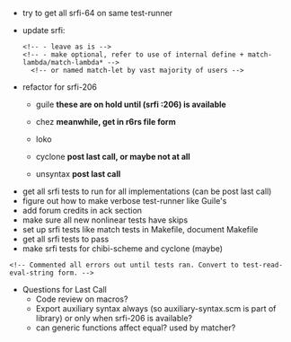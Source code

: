 <!-- - check not-working **fixed** -->
- try to get all srfi-64 on same test-runner
<!-- - Gerbil and Cyclone record methods -->
 <!-- - try to integrate chez into testing framework **fixed** -->
- update srfi:
   <!-- - (pat1 ... patN patN+1 ooo \[patN+2 ...]) **fixed** -->
   <!-- - ?nested quasiquotes? **nothing to be done** -->
   <!-- - specify srfi-206 for exporting patterns **re-fixed** -->
   <!-- - clarify tail context **fixed** (not sure what there is to clarify re: -->
   <!-- call/cc, side-effects **fixed** , and exceptions **fixed**, but those are likely -->
   <!-- next issues to come up) -->
   <!-- - add unquote and unquote-splicing to forbidden patvars **fixed** -->
   <!-- - specify that (match 1 ((and odd? (? odd? odd?)) odd?)) will not work or -->
   <!-- for that matter (match '(1 2 3 4) ((and car (= car car)) car)) \[although this -->
   <!-- second case makes even less sense  since ^    and  ^ would match to '(1 2 3 4) -->
   <!-- and 1, respectively.] **fixed** added info and examples about patvars in -->
   <!-- fields and predicates. -->
   <!-- - figure out how to handle match-letrec/match-letrec\* in specification -->
      <!-- - leave as is -->
      <!-- - make optional, refer to use of internal define + match-lambda/match-lambda* -->
        <!-- or named match-let by vast majority of users -->
   <!-- - srfi should give implementors more guidance **fixed** -->
   <!-- - find and show example of match with failure -does this figure into call/cc (escape continuations,etc?)? **fixed** -->
   <!-- - flesh out: -->
   <!-- - or patterns **fixed** -->
   <!-- - not patterns **fixed** -->
   <!-- - ellipses **fixed** -->
- refactor for srfi-206
  <!-- - guache, chibi, larceny -->
  - guile **these are on hold until (srfi :206) is available**
  - chez **meanwhile, get in r6rs file form**
  - loko
 
  - cyclone **post last call, or maybe not at all**
  - unsyntax **post last call**
<!-- - document and test make-match-pred make-match-get make-match-set (decided cut was better option)-->
- get all srfi tests to run for all implementations (can be post last call)
- figure out how to make verbose test-runner like Guile's
- add forum credits in ack section
- make sure all new nonlinear tests have skips
- set up srfi tests like match tests in Makefile, document Makefile
- get all srfi tests to pass
- make srfi tests for chibi-scheme and cyclone (maybe)
<!-- - work some on benchmarking -->
<!-- - make srfi-test.scm in srfi/test containing all example code. -->
<!-- - run #f branches of srfi-test using (util match) and record-less implementation -->
  <!-- - test skip isn't enough to stop erroneous conditions from giving an error. -->
    <!-- Commented all errors out until tests ran. Convert to test-read-eval-string form. -->
<!-- - close out threads move to maybe, answered, or no-answer, depending on how handled -->
   <!-- - milestone handle files that start with 1 -->
   <!-- - milestone handle files that start with 2 -->
   <!-- - milestone handle files that start with 3 -->
   <!-- - milestone handle files that start with 4 -->
   <!-- - milestone handle files that start with 5 -->
   <!-- - milestone handle files that start with 6 -->
   <!-- - milestone handle files that start with 7 -->
   <!-- - milestone handle files that start with 8 -->
   <!-- - milestone handle files that start with 9 -->
- Questions for Last Call
  - Code review on macros?
  - Export auxiliary syntax always (so auxiliary-syntax.scm is part of library)
    or only when srfi-206 is available?
  - can generic functions affect equal? used by matcher?
